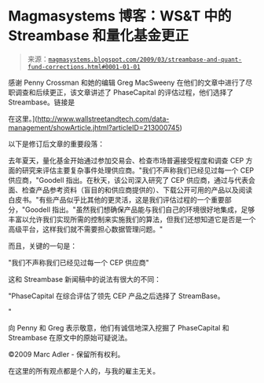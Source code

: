<!--yml

分类：未分类

日期：2024-05-18 04:55:16

-->

# Magmasystems 博客：WS&T 中的 Streambase 和量化基金更正

> 来源：[`magmasystems.blogspot.com/2009/03/streambase-and-quant-fund-corrections.html#0001-01-01`](http://magmasystems.blogspot.com/2009/03/streambase-and-quant-fund-corrections.html#0001-01-01)

感谢 Penny Crossman 和她的编辑 Greg MacSweeny 在他们的文章中进行了尽职调查和后续更正，该文章讲述了 PhaseCapital 的评估过程，他们选择了 Streambase。链接是

在这里。](http://www.wallstreetandtech.com/data-management/showArticle.jhtml?articleID=213000745)

以下是修订后文章的重要段落：

去年夏天，量化基金开始通过参加交易会、检查市场普遍接受程度和调查 CEP 方面的研究来评估主要复杂事件处理供应商。"我们不声称我们已经见过每一个 CEP 供应商，"Goodell 指出。在秋天，该公司深入研究了 CEP 供应商，通过与代表会面、检查产品参考资料（盲目的和供应商提供的）、下载公开可用的产品以及阅读白皮书。"有些产品似乎比其他的更灵活，这是我们评估过程的一个重要部分，"Goodell 指出。"虽然我们想确保产品能与我们自己的环境很好地集成，足够丰富以允许我们实现所需的控制来实施我们的算法，但我们还想知道它是否是一个高级平台，这样我们就不需要担心数据管理问题。"

而且，关键的一句是：

"我们不声称我们已经见过每一个 CEP 供应商"

这和 Streambase 新闻稿中的说法有很大的不同：

"PhaseCapital 在综合评估了领先 CEP 产品之后选择了 StreamBase。

"

向 Penny 和 Greg 表示敬意，他们有诚信地深入挖掘了 PhaseCapital 和 Streambase 在原文中的原始可疑说法。

©2009 Marc Adler - 保留所有权利。

在这里的所有观点都是个人的，与我的雇主无关。
